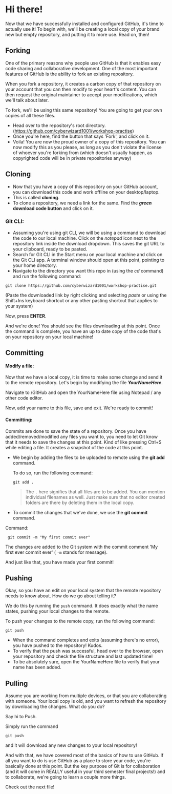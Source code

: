 
# Hi there!

Now that we have successfully installed and configured GitHub, it's time to actually use it! To begin with, we'll be creating a local copy of your brand new but empty repository, and putting it to more use. Read on, then!

## Forking

One of the primary reasons why people use GitHub is that it enables easy code sharing and collaborative development. One of the most important features of GitHub is the ability to fork an existing repository. 

When you fork a repository, it creates a carbon copy of that repository on your account that you can then modify to your heart's content. You can then request the original maintainer to accept your modifications, which we'll talk about later. 

To fork, we'll be using this same repository! You are going to get your own copies of all these files. 

- Head over to the repository's root directory. (https://github.com/cyberwizard1001/workshop-practise)
- Once you're here, find the button that says 'Fork', and click on it. 
- Voila! You are now the proud owner of a copy of this repository. You can now modify this as you please, as long as you don't violate the license of whoever you're forking from (which doesn't usually happen, as copyrighted code will be in private repositories anyway)


## Cloning

- Now that you have a copy of this repository on your GitHub account, you can download this code and work offline on your desktop/laptop.
- This is called **cloning**.
- To clone a repository, we need a link for the same. Find the ***green* download code button** and click on it. 

### Git CLI:
- Assuming you're using git CLI, we will be using a command to download the code to our local machine. Click on the *notepad* icon next to the repository link inside the download dropdown. This saves the git URL to your clipboard, ready to be pasted. 
- Search for Git CLI in the Start menu on your local machine and click on the Git CLI app. A terminal window should open at this point, pointing to your home directory. 
- Navigate to the directory you want this repo in (using the *cd* command) and run the following command: 

```git clone https://github.com/cyberwizard1001/workshop-practise.git ```

(Paste the downloaded link by right clicking and selecting *paste* or using the Shift+Ins keyboard shortcut or any other pasting shortcut that applies to your system)

Now, press **ENTER**.

And we're done! You should see the files downloading at this point. Once the command is complete, you have an up to date copy of the code that's on your repository on your local machine! 

## Committing

#### Modify a file:
Now that we have a local copy, it is time to make some change and send it to the remote repository. Let's begin by modifying the file ***YourNameHere***.

Navigate to /GitHub and open the YourNameHere file using Notepad / any other code editor. 

Now, add your name to this file, save and exit. We're ready to commit!

#### Committing:
Commits are done to save the state of a repository. Once you have added/removed/modified any files you want to, you need to let Git know that it needs to save the changes at this point. Kind of like pressing Ctrl+S while editing a file. It creates a snapshot of the code at this point. 

- We begin by adding the files to be uploaded to remote using the **git add** command.

	To do so, run the following command: 
	
	``` git add . ```
	
	> The ```.``` here signifies that all files are to be added. You can mention individual filenames as well. Just make sure that no editor created folders are there by deleting them in the local copy.

- To commit the changes that we've done, we use the **git commit** command. 

Command: 

``` git commit -m "My first commit ever"```

The changes are added to the Git system with the commit comment 'My first ever commit ever' ( ```-m``` stands for message).

And just like that, you have made your first commit! 

## Pushing

Okay, so you have an edit on your local system that the remote repository needs to know about. How do we go about telling it?

We do this by running the ```push``` command. It does exactly what the name states, pushing your local changes to the remote. 

To push your changes to the remote copy, run the following command:

```git push```

- When the command completes and exits (assuming there's no error), you have pushed to the repository! Kudos. 
- To verify that the push was successful, head over to the browser, open your repository and check the file structure and last updated time!
- To be absolutely sure, open the YourNameHere file to verify that your name has been added. 


## Pulling

Assume you are working from multiple devices, or that you are collaborating with someone. Your local copy is old, and you want to refresh the repository by downloading the changes. What do you do?

Say hi to Push.

Simply run the command 

```git push``` 

and it will download any new changes to your local repository!


And with that, we have covered most of the basics of how to use GitHub. If all you want to do is use GitHub as a place to store your code, you're basically done at this point. But the key purpose of Git is for collaboration (and it will come in REALLY useful in your third semester final projects!) and to collaborate, we're going to learn a couple more things. 

Check out the next file!
